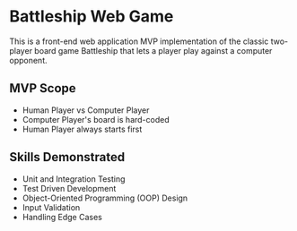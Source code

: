 # Battleship Web Game

This is a front-end web application MVP implementation of the classic two-player board game Battleship that lets a player play against a computer opponent.

## MVP Scope

- Human Player vs Computer Player
- Computer Player's board is hard-coded
- Human Player always starts first

## Skills Demonstrated

- Unit and Integration Testing
- Test Driven Development
- Object-Oriented Programming (OOP) Design
- Input Validation
- Handling Edge Cases

